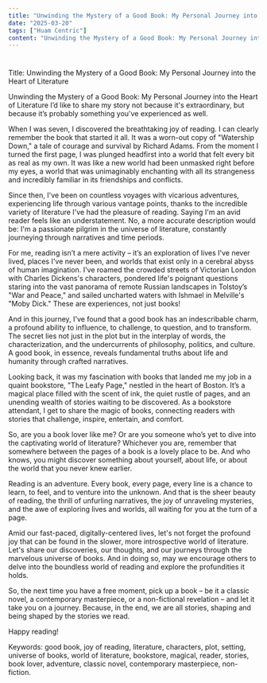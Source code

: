 ```yaml
---
title: "Unwinding the Mystery of a Good Book: My Personal Journey into the Heart of Literature"
date: "2025-03-20"
tags: ["Huam Centric"]
content: "Unwinding the Mystery of a Good Book: My Personal Journey into the Heart of Literature..."
---
```


# 

Title: Unwinding the Mystery of a Good Book: My Personal Journey into the Heart of Literature

Unwinding the Mystery of a Good Book: My Personal Journey into the Heart of Literature I’d like to share my story not because it's extraordinary, but because it’s probably something you've experienced as well.

When I was seven, I discovered the breathtaking joy of reading. I can clearly remember the book that started it all. It was a worn-out copy of "Watership Down," a tale of courage and survival by Richard Adams. From the moment I turned the first page, I was plunged headfirst into a world that felt every bit as real as my own. It was like a new world had been unmasked right before my eyes, a world that was unimaginably enchanting with all its strangeness and incredibly familiar in its friendships and conflicts.

Since then, I've been on countless voyages with vicarious adventures, experiencing life through various vantage points, thanks to the incredible variety of literature I've had the pleasure of reading. Saying I'm an avid reader feels like an understatement. No, a more accurate description would be: I'm a passionate pilgrim in the universe of literature, constantly journeying through narratives and time periods.

For me, reading isn’t a mere activity – it’s an exploration of lives I've never lived, places I've never been, and worlds that exist only in a cerebral abyss of human imagination. I've roamed the crowded streets of Victorian London with Charles Dickens's characters, pondered life's poignant questions staring into the vast panorama of remote Russian landscapes in Tolstoy’s "War and Peace," and sailed uncharted waters with Ishmael in Melville's "Moby Dick." These are experiences, not just books!

And in this journey, I've found that a good book has an indescribable charm, a profound ability to influence, to challenge, to question, and to transform. The secret lies not just in the plot but in the interplay of words, the characterization, and the undercurrents of philosophy, politics, and culture. A good book, in essence, reveals fundamental truths about life and humanity through crafted narratives.

Looking back, it was my fascination with books that landed me my job in a quaint bookstore, "The Leafy Page," nestled in the heart of Boston. It’s a magical place filled with the scent of ink, the quiet rustle of pages, and an unending wealth of stories waiting to be discovered. As a bookstore attendant, I get to share the magic of books, connecting readers with stories that challenge, inspire, entertain, and comfort.

So, are you a book lover like me? Or are you someone who’s yet to dive into the captivating world of literature? Whichever you are, remember that somewhere between the pages of a book is a lovely place to be. And who knows, you might discover something about yourself, about life, or about the world that you never knew earlier.

Reading is an adventure. Every book, every page, every line is a chance to learn, to feel, and to venture into the unknown. And that is the sheer beauty of reading, the thrill of unfurling narratives, the joy of unraveling mysteries, and the awe of exploring lives and worlds, all waiting for you at the turn of a page.

Amid our fast-paced, digitally-centered lives, let's not forget the profound joy that can be found in the slower, more introspective world of literature. Let's share our discoveries, our thoughts, and our journeys through the marvelous universe of books. And in doing so, may we encourage others to delve into the boundless world of reading and explore the profundities it holds.

So, the next time you have a free moment, pick up a book – be it a classic novel, a contemporary masterpiece, or a non-fictional revelation – and let it take you on a journey. Because, in the end, we are all stories, shaping and being shaped by the stories we read. 

Happy reading! 

Keywords: good book, joy of reading, literature, characters, plot, setting, universe of books, world of literature, bookstore, magical, reader, stories, book lover, adventure, classic novel, contemporary masterpiece, non-fiction.
